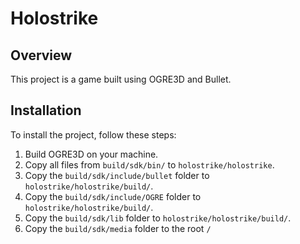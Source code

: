 # Holostrike
## Overview
This project is a game built using OGRE3D and Bullet. 

## Installation
To install the project, follow these steps:

1. Build OGRE3D on your machine.
2. Copy all files from `build/sdk/bin/` to `holostrike/holostrike`.
3. Copy the `build/sdk/include/bullet` folder to `holostrike/holostrike/build/`.
4. Copy the `build/sdk/include/OGRE` folder to `holostrike/holostrike/build/`.
5. Copy the `build/sdk/lib` folder to `holostrike/holostrike/build/`.
6. Copy the `build/sdk/media` folder to the root `/`